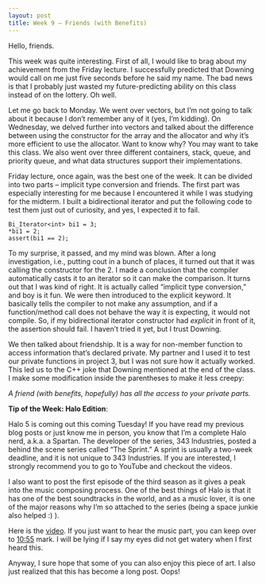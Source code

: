 ```yaml
---
layout: post
title: Week 9 – Friends (with Benefits)
---
```

Hello, friends.

This week was quite interesting. First of all, I would like to brag about my achievement from the Friday lecture. I successfully predicted that Downing would call on me just five seconds before he said my name. The bad news is that I probably just wasted my future-predicting ability on this class instead of on the lottery. Oh well.

Let me go back to Monday. We went over vectors, but I’m not going to talk about it because I don’t remember any of it (yes, I’m kidding). On Wednesday, we delved further into vectors and talked about the difference between using the constructor for the array and the allocator and why it’s more efficient to use the allocator. Want to know why? You may want to take this class. We also went over three different containers, stack, queue, and priority queue, and what data structures support their implementations.

Friday lecture, once again, was the best one of the week. It can be divided into two parts – implicit type conversion and friends. The first part was especially interesting for me because I encountered it while I was studying for the midterm. I built a bidirectional iterator and put the following code to test them just out of curiosity, and yes, I expected it to fail.

```
Bi_Iterator<int> bi1 = 3;     
*bi1 = 2;     
assert(bi1 == 2);    
```
To my surprise, it passed, and my mind was blown. After a long investigation, i.e., putting cout in a bunch of places, it turned out that it was calling the constructor for the 2. I made a conclusion that the compiler automatically casts it to an iterator so it can make the comparison. It turns out that I was kind of right. It is actually called “implicit type conversion,” and boy is it fun. We were then introduced to the explicit keyword. It basically tells the compiler to not make any assumption, and if a function/method call does not behave the way it is expecting, it would not compile. So, if my bidirectional iterator constructor had *explicit* in front of it, the assertion should fail. I haven’t tried it yet, but I trust Downing.

We then talked about friendship. It is a way for non-member function to access information that’s declared private. My partner and I used it to test our private functions in project 3, but I was not sure how it actually worked. This led us to the C++ joke that Downing mentioned at the end of the class. I make some modification inside the parentheses to make it less creepy:

*A friend (with benefits, hopefully) has all the access to your private parts.*



**Tip of the Week: Halo Edition**: 

Halo 5 is coming out this coming Tuesday! If you have read my previous blog posts or just know me in person, you know that I’m a complete Halo nerd, a.k.a. a Spartan. The developer of the series, 343 Industries, posted a behind the scene series called “The Sprint.” A sprint is usually a two-week deadline, and it is not unique to 343 Industries. If you are interested, I strongly recommend you to go to YouTube and checkout the videos. 

I also want to post the first episode of the third season as it gives a peak into the music composing process. One of the best things of Halo is that it has one of the best soundtracks in the world, and as a music lover, it is one of the major reasons why I’m so attached to the series (being a space junkie also helped :) ). 

Here is the [video]( https://www.youtube.com/watch?v=sQDkJwenbUE). If you just want to hear the music part, you can keep over to [10:55](http://www.youtube.com/watch?v=sQDkJwenbUE&t=11m55s) mark. I will be lying if I say my eyes did not get watery when I first heard this.

Anyway, I sure hope that some of you can also enjoy this piece of art. I also just realized that this has become a long post. Oops!

